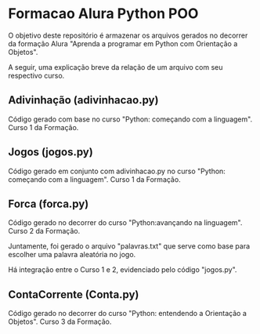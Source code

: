 # Formacao Alura Python POO

O objetivo deste repositório é armazenar os arquivos gerados no decorrer da formação Alura "Aprenda a programar em Python com Orientação a Objetos".

A seguir, uma explicação breve da relação de um arquivo com seu respectivo curso.

## Adivinhação (adivinhacao.py)

Código gerado com base no curso "Python: começando com a linguagem". Curso 1 da Formação.

## Jogos (jogos.py)

Código gerado em conjunto com adivinhacao.py no curso "Python: começando com a linguagem". Curso 1 da Formação.

## Forca (forca.py)

Código gerado no decorrer do curso "Python:avançando na linguagem". Curso 2 da Formação.

Juntamente, foi gerado o arquivo "palavras.txt" que serve como base para escolher uma palavra aleatória no jogo.

Há integração entre o Curso 1 e 2, evidenciado pelo código "jogos.py".

## ContaCorrente (Conta.py)

Código gerado no decorrer do curso "Python: entendendo a Orientação a Objetos". Curso 3 da Formação.
